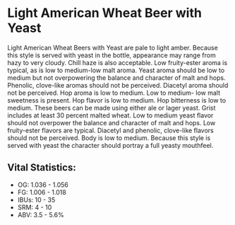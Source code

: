 # Light American Wheat Beer with Yeast

Light American Wheat Beers with Yeast are pale to light amber. Because this style is served with yeast in the bottle, appearance may range from hazy to very cloudy. Chill haze is also acceptable. Low fruity-ester aroma is typical, as is low to medium-low malt aroma. Yeast aroma should be low to medium but not overpowering the balance and character of malt and hops. Phenolic, clove-like aromas should not be perceived. Diacetyl aroma should not be perceived. Hop aroma is low to medium. Low to medium- low malt sweetness is present. Hop flavor is low to medium. Hop bitterness is low to medium. These beers can be made using either ale or lager yeast. Grist includes at least 30 percent malted wheat. Low to medium yeast flavor should not overpower the balance and character of malt and hops. Low fruity-ester flavors are typical. Diacetyl and phenolic, clove-like flavors should not be perceived. Body is low to medium. Because this style is served with yeast the character should portray a full yeasty mouthfeel.

## Vital Statistics:

- OG: 1.036 - 1.056
- FG: 1.006 - 1.018
- IBUs: 10 - 35
- SRM: 4 - 10
- ABV: 3.5 - 5.6%